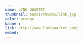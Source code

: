 ```yaml
---
name: LINK QUARTET
thumbnail: bands/thumbs/link.jpg
color: orange
banner:
link: http://www.linkquartet.com/
embed:
---
```

